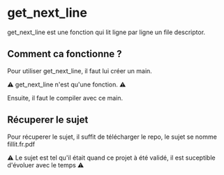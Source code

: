 # get_next_line

get_next_line est une fonction qui lit ligne par ligne un file descriptor.

## Comment ca fonctionne ?

Pour utiliser get_next_line, il faut lui créer un main.

⚠️ get_next_line n'est qu'une fonction. ⚠️

Ensuite, il faut le compiler avec ce main.

## Récuperer le sujet

Pour récuperer le sujet, il suffit de télécharger le repo, le sujet se nomme fillit.fr.pdf

⚠️ Le sujet est tel qu'il était quand ce projet à été validé, il est suceptible d'évoluer avec le temps ⚠️
